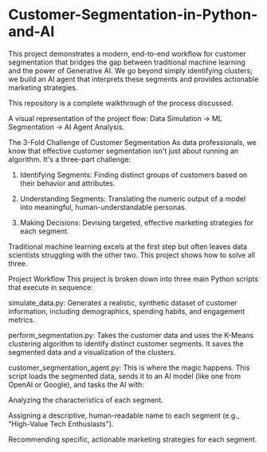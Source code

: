 # Customer-Segmentation-in-Python-and-AI
This project demonstrates a modern, end-to-end workflow for customer segmentation that bridges the gap between traditional machine learning and the power of Generative AI. We go beyond simply identifying clusters; we build an AI agent that interprets these segments and provides actionable marketing strategies.

This repository is a complete walkthrough of the process discussed.

A visual representation of the project flow: Data Simulation -> ML Segmentation -> AI Agent Analysis.

The 3-Fold Challenge of Customer Segmentation
As data professionals, we know that effective customer segmentation isn't just about running an algorithm. It's a three-part challenge:

1. Identifying Segments: Finding distinct groups of customers based on their behavior and attributes.

2. Understanding Segments: Translating the numeric output of a model into meaningful, human-understandable personas.

3. Making Decisions: Devising targeted, effective marketing strategies for each segment.

Traditional machine learning excels at the first step but often leaves data scientists struggling with the other two. This project shows how to solve all three.

Project Workflow
This project is broken down into three main Python scripts that execute in sequence:

simulate_data.py: Generates a realistic, synthetic dataset of customer information, including demographics, spending habits, and engagement metrics.

perform_segmentation.py: Takes the customer data and uses the K-Means clustering algorithm to identify distinct customer segments. It saves the segmented data and a visualization of the clusters.

customer_segmentation_agent.py: This is where the magic happens. This script loads the segmented data, sends it to an AI model (like one from OpenAI or Google), and tasks the AI with:

Analyzing the characteristics of each segment.

Assigning a descriptive, human-readable name to each segment (e.g., "High-Value Tech Enthusiasts").

Recommending specific, actionable marketing strategies for each segment.
